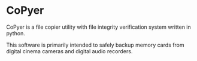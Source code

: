 # CoPyer  


CoPyer is a file copier utility with file integrity verification system written in python. 

This software is primarily intended to safely backup memory cards from digital cinema cameras and digital audio recorders.
